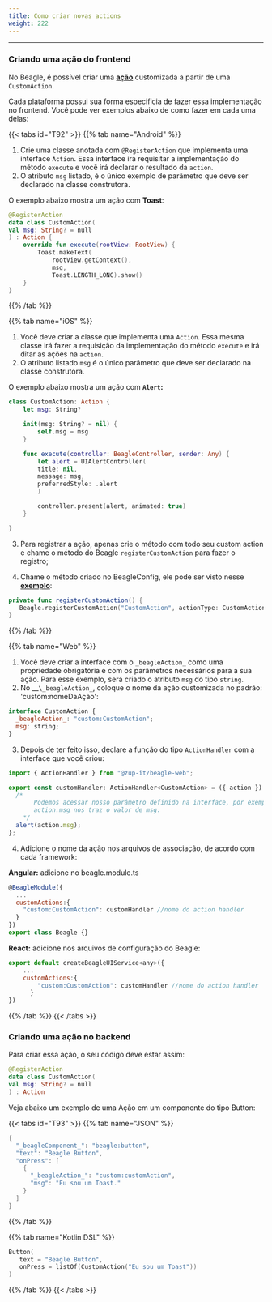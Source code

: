 ```yaml
---
title: Como criar novas actions
weight: 222
---
```


---

### Criando uma ação do frontend

No Beagle, é possível criar uma [**ação**](/pt/api/actions) customizada a partir de uma `CustomAction`.

Cada plataforma possui sua forma especificia de fazer essa implementação no frontend. Você pode ver exemplos abaixo de como fazer em cada uma delas:

{{< tabs id="T92" >}}
{{% tab name="Android" %}}

1. Crie uma classe anotada com `@RegisterAction` que implementa uma interface `Action`. Essa interface irá requisitar a implementação do método `execute` e você irá declarar o resultado da `action`.
2. O atributo `msg` listado, é o único exemplo de parâmetro que deve ser declarado na classe construtora.

O exemplo abaixo mostra um ação com **Toast**:

```kotlin
@RegisterAction
data class CustomAction(
val msg: String? = null
) : Action {
    override fun execute(rootView: RootView) {
        Toast.makeText(
            rootView.getContext(),
            msg,
            Toast.LENGTH_LONG).show()
    }
}
```

{{% /tab %}}

{{% tab name="iOS" %}}

1. Você deve criar a classe que implementa uma `Action`. Essa mesma classe irá fazer a requisição da implementação do método `execute` e irá ditar as ações na `action`.
2. O atributo listado `msg` é o único parâmetro que deve ser declarado na classe construtora.

O exemplo abaixo mostra um ação com **`Alert`:**

```swift
class CustomAction: Action {
    let msg: String?

    init(msg: String? = nil) {
        self.msg = msg
    }

    func execute(controller: BeagleController, sender: Any) {
        let alert = UIAlertController(
        title: nil,
        message: msg,
        preferredStyle: .alert
        )

        controller.present(alert, animated: true)
    }

}
```

3. Para registrar a ação, apenas crie o método com todo seu custom action e chame o método do Beagle `registerCustomAction` para fazer o registro;

4. Chame o método criado no BeagleConfig, ele pode ser visto nesse [**exemplo**](/pt/get-started/creating-a-project-from-scratch/case-ios):

```swift
private func registerCustomAction() {
   Beagle.registerCustomAction("CustomAction", actionType: CustomAction.self)
}
```

{{% /tab %}}

{{% tab name="Web" %}}

1. Você deve criar a interface com o `_beagleAction_` como uma propriedade obrigatória e com os parâmetros necessários para a sua ação. Para esse exemplo, será criado o atributo `msg` do tipo `string`.
2. No \__`\_beagleAction_`, coloque o nome da ação customizada no padrão: 'custom:nomeDaAção':

```javascript
interface CustomAction {
  _beagleAction_: "custom:CustomAction";
  msg: string;
}
```

3. Depois de ter feito isso, declare a função do tipo `ActionHandler` com a interface que você criou:

```javascript
import { ActionHandler } from "@zup-it/beagle-web";

export const customHandler: ActionHandler<CustomAction> = ({ action }) => {
  /*
       Podemos acessar nosso parâmetro definido na interface, por exemplo 
       action.msg nos traz o valor de msg.
    */
  alert(action.msg);
};
```

4. Adicione o nome da ação nos arquivos de associação, de acordo com cada framework:

**Angular:** adicione no beagle.module.ts

```javascript
@BeagleModule({
  ...
  customActions:{
    "custom:CustomAction": customHandler //nome do action handler
  }
})
export class Beagle {}
```

**React:** adicione nos arquivos de configuração do Beagle:

```javascript
export default createBeagleUIService<any>({
    ...
    customActions:{
        "custom:CustomAction": customHandler //nome do action handler
      }
})

```

{{% /tab %}}
{{< /tabs >}}

### Criando uma ação no backend

Para criar essa ação, o seu código deve estar assim:

```kotlin
@RegisterAction
data class CustomAction(
val msg: String? = null
) : Action
```

Veja abaixo um exemplo de uma Ação em um componente do tipo Button:

{{< tabs id="T93" >}}
{{% tab name="JSON" %}}

```kotlin
{
  "_beagleComponent_": "beagle:button",
  "text": "Beagle Button",
  "onPress": [
    {
      "_beagleAction_": "custom:customAction",
      "msg": "Eu sou um Toast."
    }
  ]
}
```

{{% /tab %}}

{{% tab name="Kotlin DSL" %}}

```kotlin
Button(
   text = "Beagle Button",
   onPress = listOf(CustomAction("Eu sou um Toast"))
)
```

{{% /tab %}}
{{< /tabs >}}
